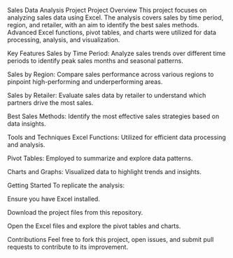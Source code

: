 Sales Data Analysis Project
Project Overview
This project focuses on analyzing sales data using Excel. The analysis covers sales by time period, region, and retailer, with an aim to identify the best sales methods. Advanced Excel functions, pivot tables, and charts were utilized for data processing, analysis, and visualization.


Key Features
Sales by Time Period: Analyze sales trends over different time periods to identify peak sales months and seasonal patterns.

Sales by Region: Compare sales performance across various regions to pinpoint high-performing and underperforming areas.

Sales by Retailer: Evaluate sales data by retailer to understand which partners drive the most sales.

Best Sales Methods: Identify the most effective sales strategies based on data insights.



Tools and Techniques
Excel Functions: Utilized for efficient data processing and analysis.

Pivot Tables: Employed to summarize and explore data patterns.

Charts and Graphs: Visualized data to highlight trends and insights.



Getting Started
To replicate the analysis:

Ensure you have Excel installed.

Download the project files from this repository.

Open the Excel files and explore the pivot tables and charts.



Contributions
Feel free to fork this project, open issues, and submit pull requests to contribute to its improvement.

